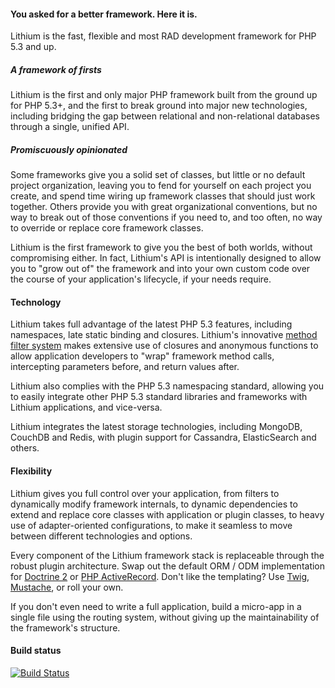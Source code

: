 #### You asked for a better framework. Here it is.

Lithium is the fast, flexible and most RAD development framework for PHP 5.3 and up.

##### A framework of firsts

Lithium is the first and only major PHP framework built from the ground up for PHP 5.3+, and the first to break ground into major new technologies, including bridging the gap between relational and non-relational databases through a single, unified API.

##### Promiscuously opinionated

Some frameworks give you a solid set of classes, but little or no default project organization, leaving you to fend for yourself on each project you create, and spend time wiring up framework classes that should just work together. Others provide you with great organizational conventions, but no way to break out of those conventions if you need to, and too often, no way to override or replace core framework classes.

Lithium is the first framework to give you the best of both worlds, without compromising either. In fact, Lithium's API is intentionally designed to allow you to "grow out of" the framework and into your own custom code over the course of your application's lifecycle, if your needs require.

#### Technology

Lithium takes full advantage of the latest PHP 5.3 features, including namespaces, late static binding and closures. Lithium's innovative [method filter system](http://lithify.me/docs/lithium/util/collection/Filters) makes extensive use of closures and anonymous functions to allow application developers to "wrap" framework method calls, intercepting parameters before, and return values after.

Lithium also complies with the PHP 5.3 namespacing standard, allowing you to easily integrate other PHP 5.3 standard libraries and frameworks with Lithium applications, and vice-versa.

Lithium integrates the latest storage technologies, including MongoDB, CouchDB and Redis, with plugin support for Cassandra, ElasticSearch and others.

#### Flexibility

Lithium gives you full control over your application, from filters to dynamically modify framework internals, to dynamic dependencies to extend and replace core classes with application or plugin classes, to heavy use of adapter-oriented configurations, to make it seamless to move between different technologies and options.

Every component of the Lithium framework stack is replaceable through the robust plugin architecture. Swap out the default ORM / ODM implementation for [Doctrine 2](https://github.com/mariano/li3_doctrine2/) or [PHP ActiveRecord](https://github.com/greut/li3_activerecord). Don't like the templating? Use [ Twig](https://github.com/nervetattoo/li3_twig), [ Mustache](https://github.com/bruensicke/li3_mustache), or roll your own.

If you don't even need to write a full application, build a micro-app in a single file using the routing system, without giving up the maintainability of the framework's structure.

#### Build status

[![Build Status](https://secure.travis-ci.org/UnionOfRAD/lithium.png?branch=master)](http://travis-ci.org/UnionOfRAD/lithium)